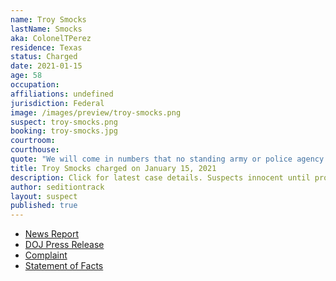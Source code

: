```yaml
---
name: Troy Smocks
lastName: Smocks
aka: ColonelTPerez
residence: Texas
status: Charged
date: 2021-01-15
age: 58
occupation:
affiliations: undefined
jurisdiction: Federal
image: /images/preview/troy-smocks.png
suspect: troy-smocks.png
booking: troy-smocks.jpg
courtroom:
courthouse:
quote: "We will come in numbers that no standing army or police agency can match."
title: Troy Smocks charged on January 15, 2021
description: Click for latest case details. Suspects innocent until proven guilty.
author: seditiontrack
layout: suspect
published: true
---
```

- [News Report](https://dfw.cbslocal.com/2021/01/19/capitol-rioter-dallas-troy-smocks-plans-return-dc-inauguration-day/)
- [DOJ Press Release](https://www.justice.gov/usao-dc/pr/texas-man-arrested-and-charged-making-threats-regarding-events-us-capitol)
- [Complaint](https://www.justice.gov/opa/page/file/1355891/download)
- [Statement of Facts](https://www.justice.gov/opa/page/file/1355896/download)
